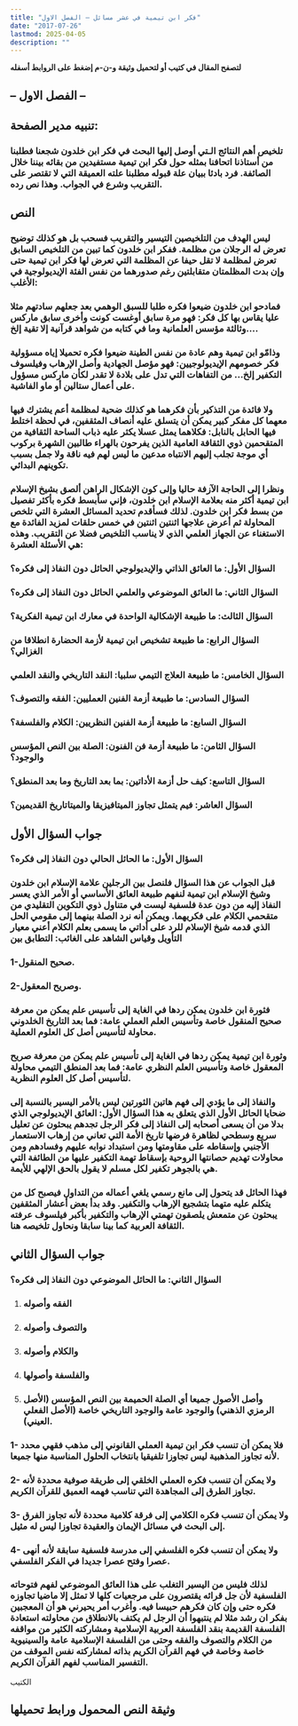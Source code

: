```yaml
---
title: "فكر ابن تيمية في عشر مسائل – الفصل الاول"
date: "2017-07-26"
lastmod: 2025-04-05
description: ""
---
```

**لتصفح المقال في كتيب أو لتحميل وثيقة و-ن-م إضغط على الروابط أسفله**

## **– الفصل الاول –**

## تنبيه مدير الصفحة:

### تلخيص أهم النتائج الـتي أوصل إليها البحث في فكر ابن خلدون شجعنا فطلبنا من أستاذنا اتحافنا بمثله حول فكر ابن تيمية مستفيدين من بقائه بيننا خلال الصائفة. فرد بادئا ببيان علة قبوله مطلبنا علته العميقة التي لا تقتصر على التقريب وشرع في الجواب. وهذا نص رده.

## النص

### ليس الهدف من التلخيصين التيسير والتقريب فسحب بل هو كذلك توضيح تعرض له الرجلان من مظلمة. ففكر ابن خلدون كما تبين من التلخيص السابق تعرض لمظلمة لا تقل حيفا عن المظلمة التي تعرض لها فكر ابن تيمية حتى وإن بدت المظلمتان متقابلتين رغم صدورهما من نفس الفئة الإيديولوجية في الأغلب:

### فمادحو ابن خلدون ضيعوا فكره طلبا للسبق الوهمي بعد جعلهم سادتهم مثلا عليا يقاس بها كل فكر: فهو مرة سابق أوغست كونت وأخرى سابق ماركس وثالثة مؤسس العلمانية وما في كتابه من شواهد قرآنية إلا تقية إلخ….

### وذامّو ابن تيمية وهم عادة من نفس الطينة ضيعوا فكره تحميلا إياه مسؤولية فكر خصومهم الإيديولوجيين: فهو مؤصل الجهادية وأصل الإرهاب وفيلسوف التكفير إلخ… من التفاهات التي تدل على بلادة لا تقدر لكأن ماركس مسؤول على أعمال ستالين أو ماو الفاشية.

### ولا فائدة من التذكير بأن فكرهما هو كذلك ضحية لمظلمة أعم يشترك فيها معهما كل مفكر كبير يمكن أن يتسلق عليه أنصاف المثقفين، في لحظة اختلط فيها الحابل بالنابل: فكلاهما يمثل عسلا يكثر عليه ذباب الساحة الثقافية من المتقحمين ذوي الثقافة العامية الذين يفرحون بالهراء طالبين الشهرة بركوب أي موجة تجلب إليهم الانتباه مدعين ما ليس لهم فيه ناقة ولا جمل بسبب تكوينهم البدائي.

### ونظرا إلى الحاجة الآزفة حاليا وإلى كون الإشكال الراهن ألصق بشيخ الإسلام ابن تيمية أكثر منه بعلامة الإسلام ابن خلدون، فإني سأبسط فكره بأكثر تفصيل من بسط فكر ابن خلدون. لذلك فسأقدم تحديد المسائل العشرة التي تلخص المحاولة ثم أعرض علاجها اثنتين اثنتين في خمس حلقات لمزيد الفائدة مع الاستغناء عن الجهاز العلمي الذي لا يناسب التلخيص فضلا عن التقريب. وهذه هي الأسئلة العشرة:

### السؤال الأول: ما العائق الذاتي والإيديولوجي الحائل دون النفاذ إلى فكره؟

### السؤال الثاني: ما العائق الموضوعي والعلمي الحائل دون النفاذ إلى فكره؟

### السؤال الثالث: ما طبيعة الإشكالية الواحدة في معارك ابن تيمية الفكرية؟

### السؤال الرابع: ما طبيعة تشخيص ابن تيمية لأزمة الحضارة انطلاقا من الغزالي؟

### السؤال الخامس: ما طبيعة العلاج التيمي سلبيا: النقد التاريخي والنقد العلمي

### السؤال السادس: ما طبيعة أزمة الفنين العمليين: الفقه والتصوف؟

### السؤال السابع: ما طبيعة أزمة الفنين النظريين: الكلام والفلسفة؟

### السؤال الثامن: ما طبيعة أزمة فن الفنون: الصلة بين النص المؤسس والوجود؟

### السؤال التاسع: كيف حل أزمة الأداتين: بما بعد التاريخ وما بعد المنطق؟

### السؤال العاشر: فيم يتمثل تجاوز الميتافيزيقا والميتاتاريخ القديمين؟

## جواب السؤال الأول

### السؤال الأول: ما الحائل الحالي دون النفاذ إلى فكره؟

### قبل الجواب عن هذا السؤال فلنصل بين الرجلين علامة الإسلام ابن خلدون وشيخ الإسلام ابن تيمية لنفهم طبيعة العائق الأساسي أو الأمر الذي يعسر النفاذ إليه من دون عدة فلسفية ليست في متناول ذوي التكوين التقليدي من متقحمي الكلام على فكريهما. ويمكن أنه نرد الصلة بينهما إلى مقومي الحل الذي قدمه شيخ الإسلام للرد على أداتي ما يسمى بعلم الكلام أعني معيار التأويل وقياس الشاهد على الغائب: التطابق بين

### 1-صحيح المنقول.

### 2-وصريح المعقول.

### فثورة ابن خلدون يمكن ردها في الغاية إلى تأسيس علم يمكن من معرفة صحيح المنقول خاصة وتأسيس العلم العملي عامة: فما بعد التاريخ الخلدوني محاولة لتأسيس أصل كل العلوم العملية.

### وثورة ابن تيمية يمكن ردها في الغاية إلى تأسيس علم يمكن من معرفة صريح المعقول خاصة وتأسيس العلم النظري عامة: فما بعد المنطق التيمي محاولة لتأسيس أصل كل العلوم النظرية.

### والنفاذ إلى ما يؤدي إلى فهم هاتين الثورتين ليس بالأمر اليسير بالنسبة إلى ضحايا الحائل الأول الذي يتعلق به هذا السؤال الأول: العائق الإيديولوجي الذي بدلا من أن يسعى أصحابه إلى النفاذ إلى فكر الرجل تجدهم يبحثون عن تعليل سريع وسطحي لظاهرة فرضها تاريخ الأمة التي تعاني من إرهاب الاستعمار الأجنبي وإسقاطه على مقاومتها ومن استبداد نوابه عليهم وفسادهم ومن محاولات تهديم حصانتها الروحية بإسقاط تهمة التكفير عليها من الطائفة التي هي بالجوهر تكفير لكل مسلم لا يقول بالحق الإلهي للأيمة.

### فهذا الحائل قد يتحول إلى مانع رسمي يلغي أعماله من التداول فيصبح كل من يتكلم عليه متهما بتشجيع الإرهاب والتكفير. وقد بدأ بعض أعشار المثقفين يبحثون عن متمعش يلصقون تهمتي الإرهاب والتكفير بأكبر فيلسوف عرفته الثقافة العربية كما بينا سابقا ونحاول تلخيصه هنا.

## جواب السؤال الثاني

### السؤال الثاني: ما الحائل الموضوعي دون النفاذ إلى فكره؟

1. ### الفقه وأصوله
2. ### والتصوف وأصوله
3. ### والكلام وأصوله
4. ### والفلسفة وأصولها
5. ### وأصل الأصول جميعا أي الصلة الحميمة بين النص المؤسس (الأصل الرمزي الذهني) والوجود عامة والوجود التاريخي خاصة (الأصل الفعلي العيني).

### 1- فلا يمكن أن تنسب فكر ابن تيمية العملي القانوني إلى مذهب فقهي محدد لأنه تجاوز المذهبية ليس تجاوزا تلفيقيا بانتخاب الحلول المناسبة منها جميعا.

### 2- ولا يمكن أن تنسب فكره العملي الخلقي إلى طريقة صوفية محددة لأنه تجاوز الطرق إلى المجاهدة التي تناسب فهمه العميق للقرآن الكريم.

### 3- ولا يمكن أن تنسب فكره الكلامي إلى فرقة كلامية محددة لأنه تجاوز الفرق إلى البحث في مسائل الإيمان والعقيدة تجاوزا ليس له مثيل.

### 4- ولا يمكن أن تنسب فكره الفلسفي إلى مدرسة فلسفية سابقة لأنه أنهى عصرا وفتح عصرا جديدا في الفكر الفلسفي.

### لذلك فليس من اليسير التغلب على هذا العائق الموضوعي لفهم فتوحاته الفلسفية لأن جل قرائه يقتصرون على مرجعيات كلها لا تمثل إلا ماضيا تجاوزه فكره حتى وإن كان فكرهم حبيسا فيه. وأغرب أمر يحيرني هو أن المعجبين بفكر ان رشد مثلا لم ينتبهوا أن الرجل لم يكتف بالانطلاق من محاولته استعادة الفلسفة القديمة بنقد الفلسفة العربية الإسلامية ومشاركته الكثير من مواقفه من الكلام والتصوف والفقه وحتى من الفلسفة الإسلامية عامة والسينيوية خاصة وخاصة في فهم القرآن الكريم بذاته لمشاركته نفس الموقف من التفسير المناسب لفهم القرآن الكريم.

الكتيب

## وثيقة النص المحمول ورابط تحميلها

###
